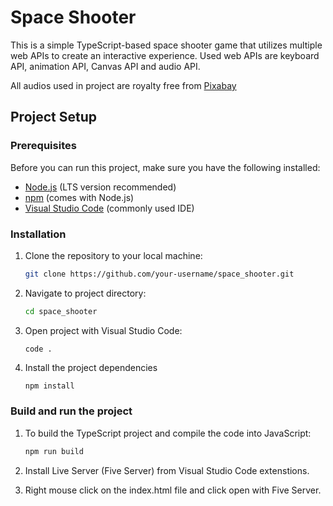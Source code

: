 # Space Shooter

This is a simple TypeScript-based space shooter game that utilizes multiple web APIs to create an interactive experience. Used web APIs are keyboard API, animation API, Canvas API and audio API.

All audios used in project are royalty free from [Pixabay](https://pixabay.com/sound-effects/)

## Project Setup

### Prerequisites

Before you can run this project, make sure you have the following installed:

- [Node.js](https://nodejs.org/) (LTS version recommended)
- [npm](https://www.npmjs.com/) (comes with Node.js)
- [Visual Studio Code](https://code.visualstudio.com/download) (commonly used IDE)

### Installation

1. Clone the repository to your local machine:

   ```bash
   git clone https://github.com/your-username/space_shooter.git
    ```

2. Navigate to project directory:

    ```bash
    cd space_shooter
    ```

3. Open project with Visual Studio Code:

    ```
    code .
    ```

4. Install the project dependencies
    ```bash
    npm install
    ```

### Build and run the project

1.  To build the TypeScript project and compile the code into JavaScript:
    ```bash
    npm run build
    ```

2. Install Live Server (Five Server) from Visual Studio Code extenstions.

3. Right mouse click on the index.html file and click open with Five Server.